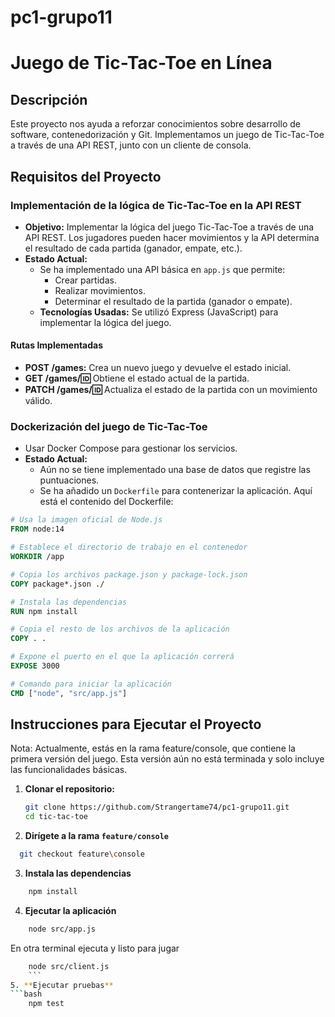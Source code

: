 # pc1-grupo11
# Juego de Tic-Tac-Toe en Línea

## Descripción
Este proyecto nos ayuda a reforzar conocimientos sobre desarrollo de software, contenedorización y Git. Implementamos un juego de Tic-Tac-Toe a través de una API REST, junto con un cliente de consola.

## Requisitos del Proyecto

### Implementación de la lógica de Tic-Tac-Toe en la API REST 
- **Objetivo:** Implementar la lógica del juego Tic-Tac-Toe a través de una API REST. Los jugadores pueden hacer movimientos y la API determina el resultado de cada partida (ganador, empate, etc.).
- **Estado Actual:** 
  - Se ha implementado una API básica en `app.js` que permite:
    - Crear partidas.
    - Realizar movimientos.
    - Determinar el resultado de la partida (ganador o empate).
  - **Tecnologías Usadas:** Se utilizó Express (JavaScript) para implementar la lógica del juego.

#### Rutas Implementadas
- **POST /games:** Crea un nuevo juego y devuelve el estado inicial.
- **GET /games/:id:** Obtiene el estado actual de la partida.
- **PATCH /games/:id:** Actualiza el estado de la partida con un movimiento válido.

### Dockerización del juego de Tic-Tac-Toe
-  Usar Docker Compose para gestionar los servicios.
- **Estado Actual:**
  - Aún no se tiene implementado una base de datos que registre las puntuaciones.
  - Se ha añadido un `Dockerfile` para contenerizar la aplicación. Aquí está el contenido del Dockerfile:

```dockerfile
# Usa la imagen oficial de Node.js
FROM node:14

# Establece el directorio de trabajo en el contenedor
WORKDIR /app

# Copia los archivos package.json y package-lock.json
COPY package*.json ./

# Instala las dependencias
RUN npm install

# Copia el resto de los archivos de la aplicación
COPY . .

# Expone el puerto en el que la aplicación correrá
EXPOSE 3000

# Comando para iniciar la aplicación
CMD ["node", "src/app.js"]

```

## Instrucciones para Ejecutar el Proyecto

Nota: Actualmente, estás en la rama feature/console, que contiene la primera versión del juego. Esta versión aún no está terminada y solo incluye las funcionalidades básicas.

1. **Clonar el repositorio:**
   ```bash
   git clone https://github.com/Strangertame74/pc1-grupo11.git
   cd tic-tac-toe
   ```
2. **Dirígete a la rama `feature/console`**
  ```bash
    git checkout feature\console
  ```
3. **Instala las dependencias**
```bash
    npm install
```
4. **Ejecutar la aplicación**
```bash
    node src/app.js
```
En otra terminal ejecuta y listo para jugar
```bash
    node src/client.js
    ```
5. **Ejecutar pruebas**
```bash
    npm test
```
